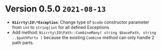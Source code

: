 # Version 0.5.0 `2021-08-13`

* **`Niirrty\IO\*Exception`**: Change type of `$code` constructor parameter from `int` to `string|int` for all defined Exceptions
* Add method: `Niirrty\IO\Path::CombineMany( string $basePath, string ..$pathParts )` because the existing `Combine`
  method can only handle 2 path parts.